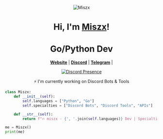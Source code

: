 <p align="center">
  <img src="https://cdn.discordapp.com/avatars/813505970000363552/e65cd3792c6a2f04b77828bbf1a6637d.png?size=1024" alt="Miszx">
</p>



<h1 align="center">Hi, I'm <a href="https://github.com/miszxxx">Miszx</a>!</h1>
<h1 align="center">Go/Python Dev</h1>

<p align="center">
  <strong><a href="https://phantomshop.online">Website</a></strong> |
  <strong><a href="https://discord.com/users/813505970000363552">Discord</a></strong> |
  <strong><a href="https://t.me/msxbands">Telegram</a></strong> |
</p>

<div align="center">
  <a href="https://discord.com/users/813505970000363552">
    <img src="https://lanyard.cnrad.dev/api/813505970000363552?showDisplayName=true&idleMessage=Coding..." alt="Discord Presence" />
  </a>
</div>


<p align="center">⚡ I'm currently working on Discord Bots & Tools </p>




```py
class Miszx:
    def __init__(self):
        self.languages = ["Python", "Go"]
        self.specialties = ["Discord Bots", "Discord Tools", "APIs"]

    def __str__(self):
        return f"🔥 miszx - {', '.join(self.languages)} Dev | Specialties: {', '.join(self.specialties)}"

me = Miszx()
print(me)
